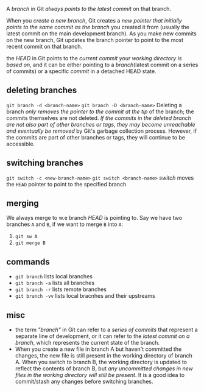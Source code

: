 A *branch* in Git *always points to the latest commit* on that branch.

When you *create a new branch*, Git creates a *new pointer that initially points to the same commit as the branch* you created it from (usually the latest commit on the main development branch). As you make new commits on the new branch, Git updates the branch pointer to point to the most recent commit on that branch.

the *HEAD* in Git points to the *current commit your working directory is based on*, and it can be either pointing to a *branch*(latest commit on a series of commits) or a specific *commit* in a detached HEAD state.

## deleting branches
`git branch -d <branch-name>`
`git branch -D <branch-name>`
Deleting a branch *only removes the pointer to the commit at the tip* of the branch; the commits themselves are not deleted. *If the commits in the deleted branch are not also part of other branches or tags, they may become unreachable and eventually be removed* by Git's garbage collection process. However, if the commits are part of other branches or tags, they will continue to be accessible.

## switching branches
`git switch -c <new-branch-name>`
`git switch <branch-name>`
*switch* moves the `HEAD` pointer to point to the specified branch

## merging
We always merge to w.e branch *HEAD* is pointing to.
Say we have two branches `A` and `B`, if we want to merge `B` into `A`:
1. `git sw A`
2. `git merge B`

## commands
- `git branch` lists local branches
- `git branch -a` lists all branches
- `git branch -r` lists remote branches
- `git branch -vv` lists local bracnhes and their upstreams

## misc
- the term *"branch"* in Git can refer to a *series of commits* that represent a separate line of development, or it can refer to the *latest commit on a branch*, which represents the current state of the branch.
- When you create a new file in branch A but haven't committed the changes, the new file is still present in the working directory of branch A. When you switch to branch B, the working directory is updated to reflect the contents of branch B, but *any uncommitted changes in new files in the working directory will still be present*. It is a good idea to commit/stash any changes before switching branches.